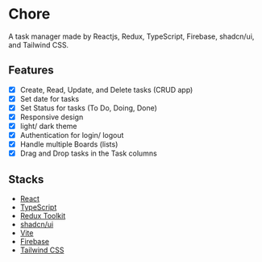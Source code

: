 # Chore

A task manager made by Reactjs, Redux, TypeScript, Firebase, shadcn/ui, and Tailwind CSS.

## Features

- [x] Create, Read, Update, and Delete tasks (CRUD app)
- [x] Set date for tasks
- [x] Set Status for tasks (To Do, Doing, Done)
- [x] Responsive design
- [x] light/ dark theme
- [x] Authentication for login/ logout
- [x] Handle multiple Boards (lists)
- [x] Drag and Drop tasks in the Task columns

## Stacks

- [React](https://react.dev/)
- [TypeScript](https://www.typescriptlang.org/)
- [Redux Toolkit](https://redux-toolkit.js.org/)
- [shadcn/ui](https://ui.shadcn.com/)
- [Vite](https://vitejs.dev/)
- [Firebase](https://firebase.google.com/)
- [Tailwind CSS](https://tailwindcss.com/)
